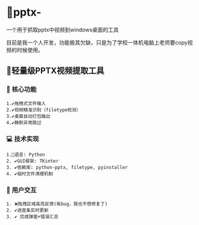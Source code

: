 # 📠pptx-
一个用于抓取pptx中视频到windows桌面的工具

目前是我一个人开发，功能极其欠缺，只是为了学校一体机电脑上老师要copy视频的时候使用。

## 🧿轻量级PPTX视频提取工具

### 🔧 核心功能
    1.✔️拖拽式文件输入
    2.✔️视频精准识别（filetype检测）
    3.✔️桌面自动打包输出
    4.✔️静默异常跳过

### 💻 技术实现
    1.💽语言: Python
    2. ✔️GUI框架: TKinter
    3. ✔️依赖库: python-pptx, filetype, pyinstaller
    4. ✔️临时文件清理机制

### 🔋 用户交互
    1. ❌️拖拽区域高亮反馈(有bug，我也不想修复了)
    2. ✔️进度条实时更新
    3. ✔️ 完成弹窗+错误汇总


